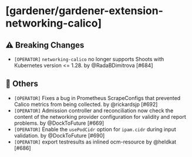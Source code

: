 # [gardener/gardener-extension-networking-calico]

## ⚠️ Breaking Changes

- `[OPERATOR]` `networking-calico` no longer supports Shoots with Кubernetes version <= 1.28. by @RadaBDimitrova [#684]
## 🏃 Others

- `[OPERATOR]` Fixes a bug in Prometheus ScrapeConfigs that prevented Calico metrics from being collected. by @rickardsjp [#692]
- `[OPERATOR]` Admission controller and reconciliation now check the content of the networking provider configuration for validity and report problems. by @DockToFuture [#669]
- `[OPERATOR]` Enable the `usePodCidr` option for `ipam.cidr` during input validation. by @DockToFuture [#690]
- `[OPERATOR]` export testresults as inlined ocm-resource by @heldkat [#686]
